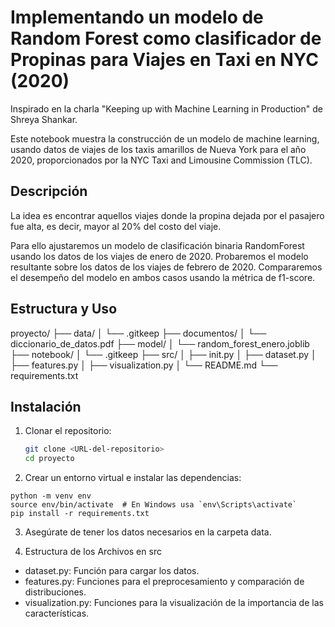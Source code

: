 # Implementando un modelo de Random Forest como clasificador de Propinas para Viajes en Taxi en NYC (2020)

Inspirado en la charla "Keeping up with Machine Learning in Production" de Shreya Shankar.

Este notebook muestra la construcción de un modelo de machine learning, usando datos de viajes de los taxis amarillos de Nueva York para el año 2020, proporcionados por la NYC Taxi and Limousine Commission (TLC).

## Descripción
La idea es encontrar aquellos viajes donde la propina dejada por el pasajero fue alta, es decir, mayor al 20% del costo del viaje.

Para ello ajustaremos un modelo de clasificación binaria RandomForest usando los datos de los viajes de enero de 2020. Probaremos el modelo resultante sobre los datos de los viajes de febrero de 2020. Compararemos el desempeño del modelo en ambos casos usando la métrica de f1-score.

## Estructura y Uso
proyecto/
├── data/
│ └── .gitkeep
├── documentos/
│ └── diccionario_de_datos.pdf
├── model/
│ └── random_forest_enero.joblib
├── notebook/
│ └── .gitkeep
├── src/
│ ├── init.py
│ ├── dataset.py
│ ├── features.py
│ ├── visualization.py
│ └── README.md
└── requirements.txt


## Instalación

1. Clonar el repositorio:
   ```bash
   git clone <URL-del-repositorio>
   cd proyecto

2. Crear un entorno virtual e instalar las dependencias:

```
python -m venv env
source env/bin/activate  # En Windows usa `env\Scripts\activate`
pip install -r requirements.txt
```

3. Asegúrate de tener los datos necesarios en la carpeta data.

4. Estructura de los Archivos en src
- dataset.py: Función para cargar los datos.
- features.py: Funciones para el preprocesamiento y comparación de distribuciones.
- visualization.py: Funciones para la visualización de la importancia de las características.



